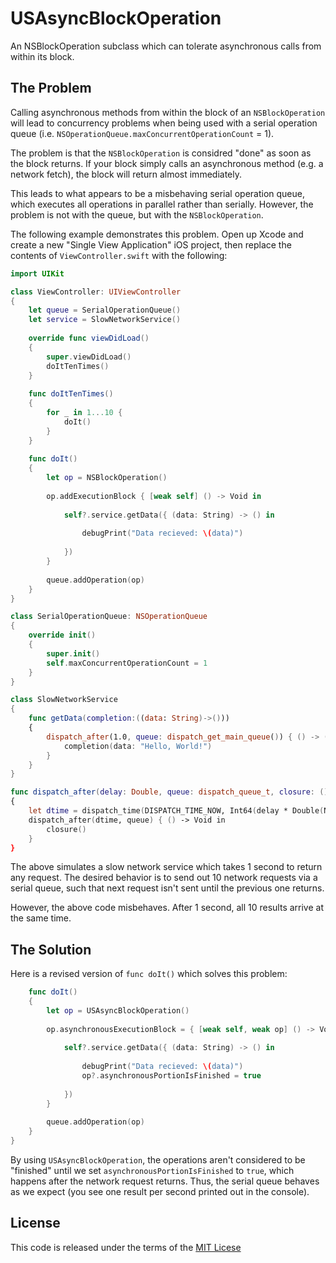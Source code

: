 # USAsyncBlockOperation
An NSBlockOperation subclass which can tolerate asynchronous calls from within its block.

## The Problem

Calling asynchronous methods from within the block of an `NSBlockOperation` will lead to concurrency problems when being used with a serial operation queue (i.e. `NSOperationQueue.maxConcurrentOperationCount` = 1).

The problem is that the `NSBlockOperation` is considred "done" as soon as the block returns.  If your block simply calls an asynchronous method (e.g. a network fetch), the block will return almost immediately.

This leads to what appears to be a misbehaving serial operation queue, which executes all operations in parallel rather than serially.  However, the problem is not with the queue, but with the `NSBlockOperation`.

The following example demonstrates this problem.  Open up Xcode and create a new "Single View Application" iOS project, then replace the contents of `ViewController.swift` with the following:

```swift
import UIKit

class ViewController: UIViewController
{
    let queue = SerialOperationQueue()
    let service = SlowNetworkService()
    
    override func viewDidLoad()
    {
        super.viewDidLoad()
        doItTenTimes()
    }
    
    func doItTenTimes()
    {
        for _ in 1...10 {
            doIt()
        }
    }
    
    func doIt()
    {
        let op = NSBlockOperation()
        
        op.addExecutionBlock { [weak self] () -> Void in
            
            self?.service.getData({ (data: String) -> () in
                
                debugPrint("Data recieved: \(data)")
                
            })
        }
        
        queue.addOperation(op)
    }
}

class SerialOperationQueue: NSOperationQueue
{
    override init()
    {
        super.init()
        self.maxConcurrentOperationCount = 1
    }
}

class SlowNetworkService
{
    func getData(completion:((data: String)->()))
    {
        dispatch_after(1.0, queue: dispatch_get_main_queue()) { () -> () in
            completion(data: "Hello, World!")
        }
    }
}

func dispatch_after(delay: Double, queue: dispatch_queue_t, closure: ()->())
{
    let dtime = dispatch_time(DISPATCH_TIME_NOW, Int64(delay * Double(NSEC_PER_SEC)))
    dispatch_after(dtime, queue) { () -> Void in
        closure()
    }
}
```

The above simulates a slow network service which takes 1 second to return any request.  The desired behavior is to send out 10 network requests via a serial queue, such that next request isn't sent until the previous one returns.

However, the above code misbehaves.  After 1 second, all 10 results arrive at the same time.

## The Solution

Here is a revised version of `func doIt()` which solves this problem:

```swift
    func doIt()
    {
        let op = USAsyncBlockOperation()
        
        op.asynchronousExecutionBlock = { [weak self, weak op] () -> Void in
            
            self?.service.getData({ (data: String) -> () in
                
                debugPrint("Data recieved: \(data)")
                op?.asynchronousPortionIsFinished = true
                
            })
        }
        
        queue.addOperation(op)
    }
}
```

By using `USAsyncBlockOperation`, the operations aren't considered to be "finished" until we set `asynchronousPortionIsFinished` to `true`, which happens after the network request returns.  Thus, the serial queue behaves as we expect (you see one result per second printed out in the console).

## License

This code is released under the terms of the [MIT Licese](https://opensource.org/licenses/MIT)
